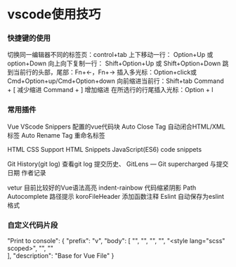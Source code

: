 # vscode使用技巧

### 快捷键的使用
切换同一编辑器不同的标签页：control+tab
上下移动一行： Option+Up 或 option+Down
向上向下复制一行： Shift+Option+Up 或 Shift+Option+Down
跳到当前行的头部，尾部：Fn+←，Fn+→
插入多光标：Option+click或Cmd+Option+up/Cmd+Option+down
向前缩进当前行：Shift+tab
Command + [ 减少缩进
Command + ] 增加缩进
在所选行的行尾插入光标：Option + l

### 常用插件
Vue VScode Snippers       配置的vue代码块
Auto Close Tag            自动闭合HTML/XML标签
Auto Rename Tag            重命名标签


HTML CSS Support
HTML Snippets
JavaScript(ES6) code snippets

Git History(git log)	查看git log  提交历史、
GitLens — Git supercharged 与提交日期  作者记录

vetur	目前比较好的Vue语法高亮
indent-rainbow  代码缩紧阴影
Path Autocomplete 路径提示
koroFileHeader   添加函数注释
Eslint  自动保存为eslint格式

### 自定义代码片段
"Print to console": {
		"prefix": "v",
		"body": [
			"<template>",
			"\t<div class=\"name\">",
			"\t\t${0}",
			"\t</div>",
			"</template>",
			"",
			"<script>",
			"\texport default {",
			"\t\tname: 'name',",
			"\t\tcomponents: {",
			"",
			"\t\t},",
			"\t\tprops: {",
			"",
			"\t\t},",
			"\t\tdata() {",
			"\t\t\treturn{",
			"\t\t\t",
			"\t\t\t}",
			"\t\t},",
			"\t\tcomputed: {",
			"",
			"\t\t},",
			"\t\tmounted() {",
			"",
			"\t\t},",
			"\t\tmethods: {",
			"",
			"\t\t}",
			"\t}",
			"</script>",
			"",
			"<style lang=\"scss\" scoped>",
			"",
			"</style>"   
		],
		"description": "Base for Vue File"
	}   







